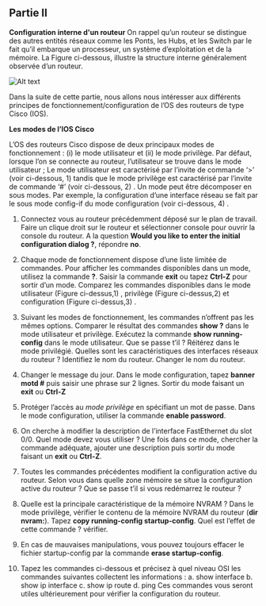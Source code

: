 ## Partie II

**Configuration interne d'un routeur**
On rappel qu’un routeur se distingue des autres entités réseaux comme les Ponts, les Hubs, et les Switch par le fait qu’il embarque un processeur, un système d’exploitation et de la mémoire. La Figure ci-dessous, illustre la structure interne généralement observée d’un routeur.

![Alt text](images/gns3-structure-interne-router.png?raw=true "Structure interne d’un routeur")

Dans la suite de cette partie, nous allons nous intéresser aux différents principes de fonctionnement/configuration de l’OS des routeurs de type Cisco (IOS).

**Les modes de l’IOS Cisco**

L’OS des routeurs Cisco dispose de deux principaux modes de fonctionnement : (i) le mode utilisateur et (ii) le mode privilège. Par défaut, lorsque l’on se connecte au routeur, l’utilisateur se trouve dans le mode utilisateur ; Le mode utilisateur est caractérisé par l’invite de commande ‘>’ (voir ci-dessous, 1) tandis que le mode privilège est caractérisé par l’invite de commande ‘#’ (voir ci-dessous, 2) . Un mode peut être décomposer en sous modes. Par exemple, la configuration d’une interface réseau se fait par le sous mode config-if du mode configuration (voir ci-dessous, 4) .

1.	Connectez vous au routeur précédemment déposé sur le plan de travail. Faire un clique droit sur le routeur et sélectionner console pour ouvrir la console du routeur. A la question **Would you like to enter the initial configuration dialog ?**, répondre **no**.

2.	Chaque mode de fonctionnement dispose d’une liste limitée de commandes. Pour afficher les commandes disponibles dans un mode, utilisez la commande **?**. Saisir la commande **exit** ou tapez **Ctrl-Z** pour sortir d’un mode. Comparez les commandes disponibles dans le mode utilisateur (Figure ci-dessus,1) , privilège (Figure ci-dessus,2) et configuration (Figure ci-dessus,3) .

3.	Suivant les modes de fonctionnement, les commandes n’offrent pas les mêmes options. Comparer le résultat des commandes **show ?** dans le mode utilisateur et privilège. Exécutez la commande **show running-config** dans le mode utilisateur. Que se passe t’il ? Réitérez dans le mode privilégié. Quelles sont les caractéristiques des interfaces réseaux du routeur ? Identifiez le nom du routeur. Changer le nom du routeur.

4.	Changer le message du jour. Dans le mode configuration, tapez **banner motd #** puis saisir une phrase sur 2 lignes. Sortir du mode faisant un **exit** ou **Ctrl-Z**

5.	Protéger l’accès au *mode privilège* en spécifiant un mot de passe. Dans le mode configuration, utiliser la commande **enable password**.

6.	On cherche à modifier la description de l’interface FastEthernet du slot 0/0. Quel mode devez vous utiliser ? Une fois dans ce mode, chercher la commande adéquate, ajouter une description puis sortir du mode faisant un **exit** ou **Ctrl-Z**.

7.	Toutes les commandes précédentes modifient la configuration active du routeur. Selon vous dans quelle zone mémoire se situe la configuration active du routeur ? Que se passe t’il si vous redémarrez le routeur ?

8.	Quelle est la principale caractéristique de la mémoire NVRAM ? Dans le mode privilège, vérifier le contenu de la mémoire NVRAM du routeur (**dir nvram:**). Tapez **copy running-config startup-config**. Quel est l’effet de cette commande ? vérifier.

9.	En cas de mauvaises manipulations, vous pouvez toujours effacer le fichier startup-config par la commande **erase startup-config**.

10.	Tapez les commandes ci-dessous et précisez à quel niveau OSI les commandes suivantes collectent les informations : 
  a.	show interface
  b.	show ip interface
  c.	show ip route
  d.	ping
Ces commandes vous seront utiles ultérieurement pour vérifier la configuration du routeur.

